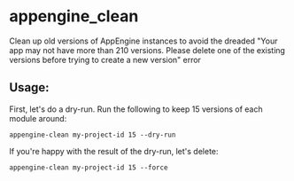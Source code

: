 # appengine_clean
Clean up old versions of AppEngine instances to avoid the dreaded "Your app may not have more than 210 versions. Please delete one of the existing versions before trying to create a new version" error

## Usage:

First, let's do a dry-run. Run the following to keep 15 versions of each module around:
```
appengine-clean my-project-id 15 --dry-run
```

If you're happy with the result of the dry-run, let's delete:

```
appengine-clean my-project-id 15 --force
```


